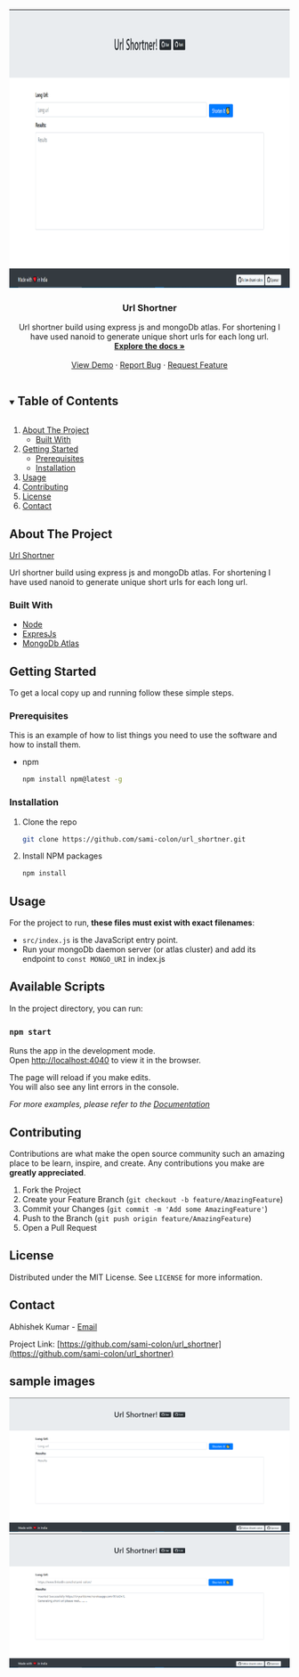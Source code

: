 <!-- PROJECT LOGO -->
<br />
<p align="center">
  <a href="https://github.com/sami-colon/url_shortner">
    <img src="images/logo.png" alt="Logo" width="1000" height="500">
  </a>

  <h3 align="center">Url Shortner</h3>

  <p align="center">
    Url shortner build using express js and mongoDb atlas. For shortening I have used nanoid to generate unique short urls for each long url.
    <br />
    <a href="https://github.com/sami-colon/url_shortner"><strong>Explore the docs »</strong></a>
    <br />
    <br />
    <a href="https://tinyurldemo.herokuapp.com/">View Demo</a>
    ·
    <a href="https://github.com/sami-colon/url_shortner/issues">Report Bug</a>
    ·
    <a href="https://github.com/sami-colon/url_shortner/issues">Request Feature</a>
  </p>
</p>



<!-- TABLE OF CONTENTS -->
<details open="open">
  <summary><h2 style="display: inline-block">Table of Contents</h2></summary>
  <ol>
    <li>
      <a href="#about-the-project">About The Project</a>
      <ul>
        <li><a href="#built-with">Built With</a></li>
      </ul>
    </li>
    <li>
      <a href="#getting-started">Getting Started</a>
      <ul>
        <li><a href="#prerequisites">Prerequisites</a></li>
        <li><a href="#installation">Installation</a></li>
      </ul>
    </li>
    <li><a href="#usage">Usage</a></li>
    <li><a href="#contributing">Contributing</a></li>
    <li><a href="#license">License</a></li>
    <li><a href="#contact">Contact</a></li>
  </ol>
</details>



<!-- ABOUT THE PROJECT -->
## About The Project
[Url Shortner](https://tinyurldemo.herokuapp.com/)
<p>
  Url shortner build using express js and mongoDb atlas. For shortening I have used nanoid to generate unique short urls for each long url.
</p>


### Built With

* [Node](https://nodejs.org/)
* [ExpresJs](https://expressjs.com/)
* [MongoDb Atlas](https://www.mongodb.com/cloud/atlas)



<!-- GETTING STARTED -->
## Getting Started

To get a local copy up and running follow these simple steps.

### Prerequisites

This is an example of how to list things you need to use the software and how to install them.
* npm
  ```sh
  npm install npm@latest -g
  ```

### Installation

1. Clone the repo
   ```sh
   git clone https://github.com/sami-colon/url_shortner.git
   ```
2. Install NPM packages
   ```sh
   npm install
   ```



<!-- USAGE EXAMPLES -->
## Usage

For the project to run, **these files must exist with exact filenames**:

* `src/index.js` is the JavaScript entry point.
* Run your mongoDb daemon server (or atlas cluster) and add its endpoint to `const MONGO_URI` in index.js

## Available Scripts

In the project directory, you can run:

### `npm start`

Runs the app in the development mode.<br>
Open [http://localhost:4040](http://localhost:4040) to view it in the browser.

The page will reload if you make edits.<br>
You will also see any lint errors in the console.


_For more examples, please refer to the [Documentation](https://example.com)_


<!-- CONTRIBUTING -->
## Contributing

Contributions are what make the open source community such an amazing place to be learn, inspire, and create. Any contributions you make are **greatly appreciated**.

1. Fork the Project
2. Create your Feature Branch (`git checkout -b feature/AmazingFeature`)
3. Commit your Changes (`git commit -m 'Add some AmazingFeature'`)
4. Push to the Branch (`git push origin feature/AmazingFeature`)
5. Open a Pull Request



<!-- LICENSE -->
## License

Distributed under the MIT License. See `LICENSE` for more information.



<!-- CONTACT -->
## Contact

Abhishek Kumar - [Email](mailto:abhishek@neweradevelopers.com)

Project Link: [https://github.com/sami-colon/url_shortner](https://github.com/sami-colon/url_shortner)



## sample images
<img src="images/image1.png" alt="Logo">
<img src="images/image2.png" alt="Logo">

<!-- MARKDOWN LINKS & IMAGES -->
<!-- https://www.markdownguide.org/basic-syntax/#reference-style-links -->
[contributors-shield]: https://img.shields.io/github/contributors/sami-colon/repo.svg?style=for-the-badge
[contributors-url]: https://github.com/sami-colon/url_shortner/graphs/contributors
[forks-shield]: https://img.shields.io/github/forks/sami-colon/repo.svg?style=for-the-badge
[forks-url]: https://github.com/sami-colon/url_shortner/network/members
[stars-shield]: https://img.shields.io/github/stars/sami-colon/repo.svg?style=for-the-badge
[stars-url]: https://github.com/sami-colon/url_shortner/stargazers
[issues-shield]: https://img.shields.io/github/issues/sami-colon/repo.svg?style=for-the-badge
[issues-url]: https://github.com/sami-colon/url_shortner/issues
[license-shield]: https://img.shields.io/github/license/sami-colon/repo.svg?style=for-the-badge
[license-url]: https://github.com/sami-colon/url_shortner/blob/master/LICENSE.txt
[linkedin-shield]: https://img.shields.io/badge/-LinkedIn-black.svg?style=for-the-badge&logo=linkedin&colorB=555
[linkedin-url]: https://linkedin.com/in/sami-colon
